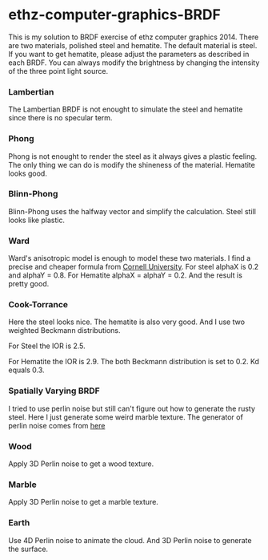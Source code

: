 ethz-computer-graphics-BRDF
===========================
This is my solution to BRDF exercise of ethz computer graphics 2014. There are two materials, polished steel and hematite. The default material is steel. If you want to get hematite, please adjust the parameters as described in each BRDF. You can always modify the brightness by changing the intensity of the three point light source.

### Lambertian
The Lambertian BRDF is not enought to simulate the steel and hematite since there is no specular term.

### Phong
Phong is not enought to render the steel as it always gives a plastic feeling. The only thing we can do is modify the shineness of the material. Hematite looks good.

### Blinn-Phong
Blinn-Phong uses the halfway vector and simplify the calculation. Steel still looks like plastic.

### Ward
Ward's anisotropic model is enough to model these two materials. I find a precise and cheaper formula from [Cornell University](http://www.graphics.cornell.edu/~bjw/wardnotes.pdf). For steel alphaX is 0.2 and alphaY = 0.8. For Hematite alphaX = alphaY = 0.2. And the result is pretty good.

### Cook-Torrance
Here the steel looks nice. The hematite is also very good. And I use two weighted Beckmann distributions.

For Steel the IOR is 2.5. 

For Hematite the IOR is 2.9. The both Beckmann distribution is set to 0.2. Kd equals 0.3.


### Spatially Varying BRDF
I tried to use perlin noise but still can't figure out how to generate the rusty steel. Here I just generate some weird marble texture. The generator of perlin noise comes from [here](https://github.com/ashima/webgl-noise)

### Wood
Apply 3D Perlin noise to get a wood texture.

### Marble
Apply 3D Perlin noise to get a marble texture.

### Earth
Use 4D Perlin noise to animate the cloud. And 3D Perlin noise to generate the surface.
